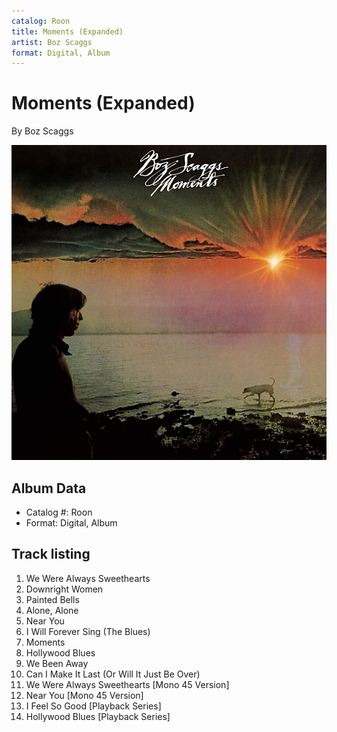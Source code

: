 ```yaml
---
catalog: Roon
title: Moments (Expanded)
artist: Boz Scaggs
format: Digital, Album
---
```


# Moments (Expanded)

By Boz Scaggs

![](../../assets/albumcovers/Boz_Scaggs-Moments_Expanded.png)

## Album Data

- Catalog #: Roon
- Format: Digital, Album


## Track listing


1. We Were Always Sweethearts
2. Downright Women
3. Painted Bells
4. Alone, Alone
5. Near You
6. I Will Forever Sing (The Blues)
7. Moments
8. Hollywood Blues
9. We Been Away
10. Can I Make It Last (Or Will It Just Be Over)
11. We Were Always Sweethearts [Mono 45 Version]
12. Near You [Mono 45 Version]
13. I Feel So Good [Playback Series]
14. Hollywood Blues [Playback Series]

